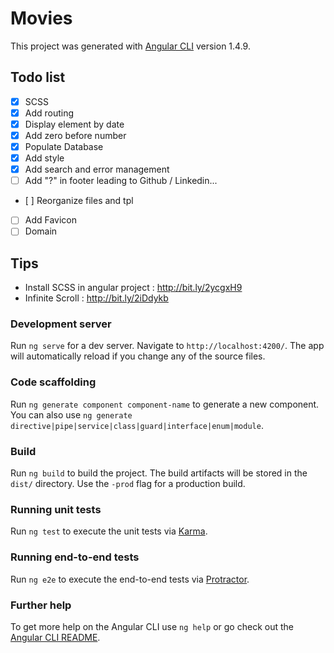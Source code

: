 # Movies

This project was generated with [Angular CLI](https://github.com/angular/angular-cli) version 1.4.9.

## Todo list
- [x] SCSS
- [x] Add routing
- [x] Display element by date
- [x] Add zero before number
- [x] Populate Database
- [x] Add style
- [x] Add search and error management
- [ ] Add "?" in footer leading to Github / Linkedin...
- [ ] Reorganize files and tpl
- [ ] Add Favicon
- [ ] Domain

## Tips
- Install SCSS in angular project : http://bit.ly/2ycgxH9
- Infinite Scroll : http://bit.ly/2iDdykb

### Development server

Run `ng serve` for a dev server. Navigate to `http://localhost:4200/`. The app will automatically reload if you change any of the source files.

### Code scaffolding

Run `ng generate component component-name` to generate a new component. You can also use `ng generate directive|pipe|service|class|guard|interface|enum|module`.

### Build

Run `ng build` to build the project. The build artifacts will be stored in the `dist/` directory. Use the `-prod` flag for a production build.

### Running unit tests

Run `ng test` to execute the unit tests via [Karma](https://karma-runner.github.io).

### Running end-to-end tests

Run `ng e2e` to execute the end-to-end tests via [Protractor](http://www.protractortest.org/).

### Further help

To get more help on the Angular CLI use `ng help` or go check out the [Angular CLI README](https://github.com/angular/angular-cli/blob/master/README.md).